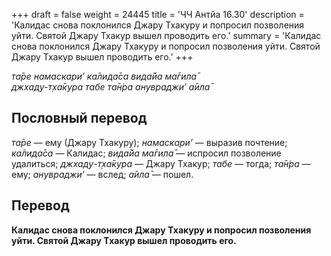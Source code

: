 +++
draft = false
weight = 24445
title = 'ЧЧ Антйа 16.30'
description = 'Калидас снова поклонился Джару Тхакуру и попросил позволения уйти. Святой Джару Тхакур вышел проводить его.'
summary = 'Калидас снова поклонился Джару Тхакуру и попросил позволения уйти. Святой Джару Тхакур вышел проводить его.'
+++

_та̄ре намаскари’ ка̄лида̄са вида̄йа ма̄гила̄  
джхад̣у-т̣ха̄кура табе та̄н̇ра анувраджи’ а̄ила̄_

## Пословный перевод

_та̄ре_ — ему (Джару Тхакуру); _намаскари’_ — выразив почтение; _ка̄лида̄са_ — Калидас; _вида̄йа_ _ма̄гила̄_ — испросил позволение удалиться; _джхад̣у_\-_т̣ха̄кура_ — Джару Тхакур; _табе_ — тогда; _та̄н̇ра_ — ему; _анувраджи’_ — вслед; _а̄ила̄_ — пошел.

## Перевод

**Калидас снова поклонился Джару Тхакуру и попросил позволения уйти. Святой Джару Тхакур вышел проводить его.**

